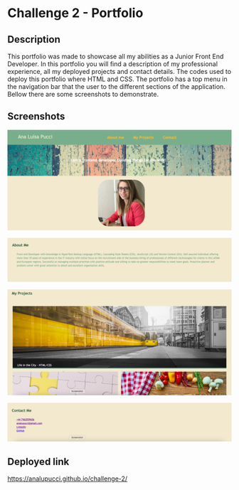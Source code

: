 # Challenge 2 - Portfolio

## Description

This portfolio was made to showcase all my abilities as a Junior Front End Developer. 
In this portfolio you will find a description of my professional experience, all my deployed projects and contact details.
The codes used to deploy this portfolio where HTML and CSS.
The portfolio has a top menu in the navigation bar that the user to the different sections of the application. Bellow there are some screenshots to demonstrate.


## Screenshots

![Header of the Page](images/Screenshot%202022-12-06%20at%2013.30.33.png)


![About Me](images/Screenshot%202022-12-06%20at%2013.30.53.png)


![My projects](images/Screenshot%202022-12-06%20at%2013.31.11.png)


![Contacts](images/Screenshot%202022-12-06%20at%2013.31.23.png)

## Deployed link

https://analupucci.github.io/challenge-2/